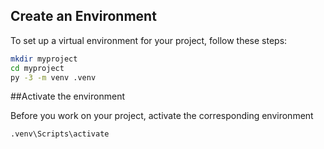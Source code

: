 ## Create an Environment

To set up a virtual environment for your project, follow these steps:

```bash
mkdir myproject
cd myproject
py -3 -m venv .venv
```

##Activate the environment

Before you work on your project, activate the corresponding environment

```bash
.venv\Scripts\activate
```
